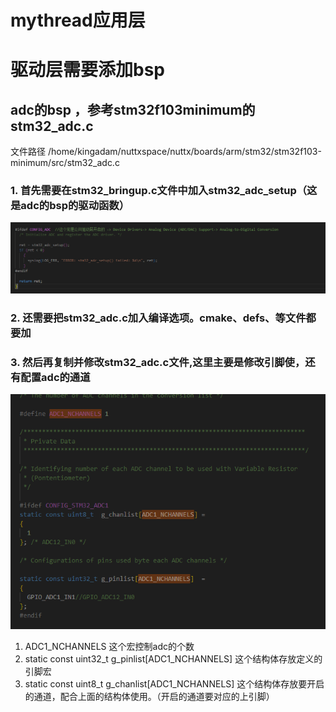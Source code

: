 #   mythread应用层
#   驱动层需要添加bsp
##  adc的bsp ，参考stm32f103minimum的stm32_adc.c
文件路径    /home/kingadam/nuttxspace/nuttx/boards/arm/stm32/stm32f103-minimum/src/stm32_adc.c
### 1.  首先需要在stm32_bringup.c文件中加入stm32_adc_setup（这是adc的bsp的驱动函数）
![alt text](picture/stm32_adc_setup.png)
### 2.  还需要把stm32_adc.c加入编译选项。cmake、defs、等文件都要加
### 3.  然后再复制并修改stm32_adc.c文件,这里主要是修改引脚使，还有配置adc的通道
![alt text](picture/引脚资源.png)
1.  ADC1_NCHANNELS 这个宏控制adc的个数
2.  static const uint32_t g_pinlist[ADC1_NCHANNELS] 这个结构体存放定义的引脚宏
3.  static const uint8_t  g_chanlist[ADC1_NCHANNELS] 这个结构体存放要开启的通道，配合上面的结构体使用。（开启的通道要对应的上引脚）